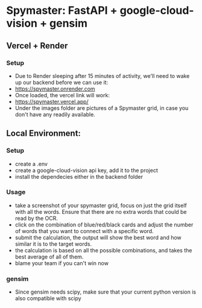 # Spymaster: FastAPI + google-cloud-vision + gensim 
## Vercel + Render
### Setup
- Due to Render sleeping after 15 minutes of activity, we'll need to wake up our backend before we can use it:
- https://spymaster.onrender.com
- Once loaded, the vercel link will work:
- https://spymaster.vercel.app/
- Under the images folder are pictures of a Spymaster grid, in case you don't have any readily available.






## Local Environment:

### Setup
- create a .env
- create a google-cloud-vision api key, add it to the project
- install the dependecies either in the backend folder

### Usage
- take a screenshot of your spymaster grid, focus on just the grid itself with all the words. Ensure that there are no extra words that could be read by the OCR.
- click on the combination of blue/red/black cards and adjust the number of words that you want to connect with a specific word.
- submit the calculation, the output will show the best word and how similar it is to the target words. 
- the calculation is based on all the possible combinations, and takes the best average of all of them.
- blame your team if you can't win now

### gensim
- Since gensim needs scipy, make sure that your current python version is also compatible with scipy

